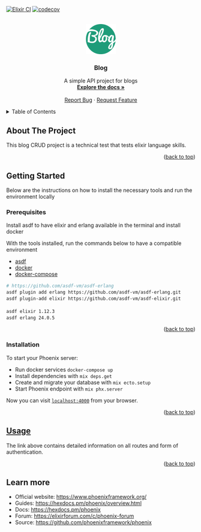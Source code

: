 <div id="top"></div>

[![Elixir CI](https://github.com/robertov8/blog-trybe/actions/workflows/elixir.yml/badge.svg)](https://github.com/robertov8/blog-trybe/actions/workflows/elixir.yml)
[![codecov](https://codecov.io/gh/robertov8/blog-trybe/branch/main/graph/badge.svg?token=V7IWWK88I4)](https://codecov.io/gh/robertov8/blog-trybe)

<!-- PROJECT LOGO -->
<br />
<div align="center">
  <a href="https://github.com/robertov8/blog-trybe">
    <img src="assets/logo.png" alt="Logo" width="80" height="80">
  </a>

  <h3 align="center">Blog</h3>

  <p align="center">
    A simple API project for blogs
    <br />
    <a href="https://sordid-toe.surge.sh/"><strong>Explore the docs »</strong></a>
    <br />
    <br />
    <a href="https://github.com/robertov8/blog-trybe">Report Bug</a>
    ·
    <a href="https://github.com/robertov8/blog-trybe">Request Feature</a>
  </p>
</div>

<!-- TABLE OF CONTENTS -->
<details>
  <summary>Table of Contents</summary>
  <ol>
    <li>
      <a href="#about-the-project">About The Project</a>
    </li>
    <li>
      <a href="#getting-started">Getting Started</a>
      <ul>
        <li><a href="#prerequisites">Prerequisites</a></li>
        <li><a href="#installation">Installation</a></li>
      </ul>
    </li>
    <li><a href="#usage">Usage</a></li>
    <li><a href="#learn-more">Learn more</a></li>
  </ol>
</details>

<!-- ABOUT THE PROJECT -->
## About The Project

This blog CRUD project is a technical test that tests elixir language skills.
<p align="right">(<a href="#top">back to top</a>)</p>


## Getting Started

Below are the instructions on how to install the necessary tools and run the environment locally

### Prerequisites

Install asdf to have elixir and erlang available in the terminal and install docker

With the tools installed, run the commands below to have a compatible environment

- [asdf](https://asdf-vm.com/guide/getting-started.html#_2-download-asdf)
- [docker](https://docs.docker.com/engine/install/ubuntu/)
- [docker-compose](https://docs.docker.com/compose/install/)

```bash
# https://github.com/asdf-vm/asdf-erlang
asdf plugin add erlang https://github.com/asdf-vm/asdf-erlang.git
asdf plugin-add elixir https://github.com/asdf-vm/asdf-elixir.git

asdf elixir 1.12.3
asdf erlang 24.0.5
```

<p align="right">(<a href="#top">back to top</a>)</p>

### Installation

To start your Phoenix server:

* Run docker services `docker-compose up`
* Install dependencies with `mix deps.get`
* Create and migrate your database with `mix ecto.setup`
* Start Phoenix endpoint with `mix phx.server`

Now you can visit [`localhost:4000`](http://localhost:4000) from your browser.

<p align="right">(<a href="#top">back to top</a>)</p>

<!-- USAGE EXAMPLES -->
## [Usage](docs/USAGE.md)

The link above contains detailed information on all routes and form of authentication.

<p align="right">(<a href="#top">back to top</a>)</p>

## Learn more

* Official website: https://www.phoenixframework.org/
* Guides: https://hexdocs.pm/phoenix/overview.html
* Docs: https://hexdocs.pm/phoenix
* Forum: https://elixirforum.com/c/phoenix-forum
* Source: https://github.com/phoenixframework/phoenix
